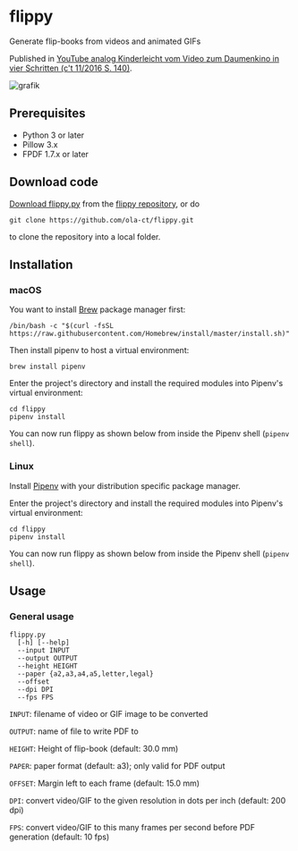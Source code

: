 # flippy

Generate flip-books from videos and animated GIFs

Published in [YouTube analog
Kinderleicht vom Video zum Daumenkino in vier Schritten (c't 11/2016 S. 140)](https://www.heise.de/select/ct/2016/11/1463992613915244).

![grafik](https://user-images.githubusercontent.com/1151915/209465947-5e52a1ed-0630-4be1-bda6-92b053e54320.png)

## Prerequisites

 - Python 3 or later
 - Pillow 3.x
 - FPDF 1.7.x or later
 
## Download code

[Download flippy.py](https://raw.githubusercontent.com/ola-ct/flippy/master/flippy.py) from the
[flippy repository](https://github.com/ola-ct/flippy), or do

```
git clone https://github.com/ola-ct/flippy.git
```

to clone the repository into a local folder.

## Installation

### macOS

You want to install [Brew](https://brew.sh) package manager first:

```
/bin/bash -c "$(curl -fsSL https://raw.githubusercontent.com/Homebrew/install/master/install.sh)"
```

Then install pipenv to host a virtual environment:

```
brew install pipenv
```

Enter the project's directory and install the required modules into Pipenv's virtual environment:

```
cd flippy
pipenv install
```

You can now run flippy as shown below from inside the Pipenv shell (`pipenv shell`).

### Linux

Install [Pipenv](https://github.com/pypa/pipenv) with your distribution specific package manager.

Enter the project's directory and install the required modules into Pipenv's virtual environment:

```
cd flippy
pipenv install
```

You can now run flippy as shown below from inside the Pipenv shell (`pipenv shell`).

## Usage

### General usage

```
flippy.py 
  [-h] [--help]
  --input INPUT
  --output OUTPUT
  --height HEIGHT
  --paper {a2,a3,a4,a5,letter,legal}
  --offset
  --dpi DPI
  --fps FPS
```

`INPUT`: filename of video or GIF image to be converted

`OUTPUT`: name of file to write PDF to

`HEIGHT`: Height of flip-book (default: 30.0 mm)

`PAPER`: paper format (default: a3); only valid for PDF output

`OFFSET`: Margin left to each frame (default: 15.0 mm)
 
`DPI`: convert video/GIF to the given resolution in dots per inch (default: 200 dpi)
 
`FPS`: convert video/GIF to this many frames per second before PDF generation (default: 10 fps)
